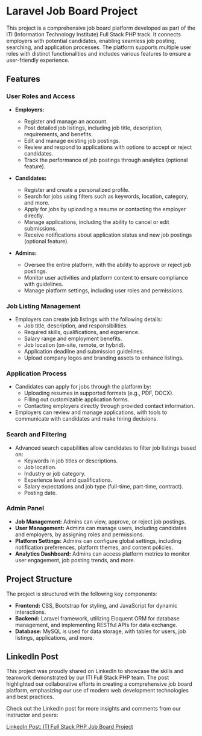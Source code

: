 
# Laravel Job Board Project

This project is a comprehensive job board platform developed as part of the ITI (Information Technology Institute) Full Stack PHP track. It connects employers with potential candidates, enabling seamless job posting, searching, and application processes. The platform supports multiple user roles with distinct functionalities and includes various features to ensure a user-friendly experience.

## Features

### User Roles and Access

- **Employers:**
  - Register and manage an account.
  - Post detailed job listings, including job title, description, requirements, and benefits.
  - Edit and manage existing job postings.
  - Review and respond to applications with options to accept or reject candidates.
  - Track the performance of job postings through analytics (optional feature).

- **Candidates:**
  - Register and create a personalized profile.
  - Search for jobs using filters such as keywords, location, category, and more.
  - Apply for jobs by uploading a resume or contacting the employer directly.
  - Manage applications, including the ability to cancel or edit submissions.
  - Receive notifications about application status and new job postings (optional feature).

- **Admins:**
  - Oversee the entire platform, with the ability to approve or reject job postings.
  - Monitor user activities and platform content to ensure compliance with guidelines.
  - Manage platform settings, including user roles and permissions.

### Job Listing Management

- Employers can create job listings with the following details:
  - Job title, description, and responsibilities.
  - Required skills, qualifications, and experience.
  - Salary range and employment benefits.
  - Job location (on-site, remote, or hybrid).
  - Application deadline and submission guidelines.
  - Upload company logos and branding assets to enhance listings.

### Application Process

- Candidates can apply for jobs through the platform by:
  - Uploading resumes in supported formats (e.g., PDF, DOCX).
  - Filling out customizable application forms.
  - Contacting employers directly through provided contact information.
- Employers can review and manage applications, with tools to communicate with candidates and make hiring decisions.

### Search and Filtering

- Advanced search capabilities allow candidates to filter job listings based on:
  - Keywords in job titles or descriptions.
  - Job location.
  - Industry or job category.
  - Experience level and qualifications.
  - Salary expectations and job type (full-time, part-time, contract).
  - Posting date.

### Admin Panel

- **Job Management:** Admins can view, approve, or reject job postings.
- **User Management:** Admins can manage users, including candidates and employers, by assigning roles and permissions.
- **Platform Settings:** Admins can configure global settings, including notification preferences, platform themes, and content policies.
- **Analytics Dashboard:** Admins can access platform metrics to monitor user engagement, job posting trends, and more.


## Project Structure

The project is structured with the following key components:

- **Frontend:** CSS, Bootstrap for styling, and JavaScript for dynamic interactions.
- **Backend:** Laravel framework, utilizing Eloquent ORM for database management, and implementing RESTful APIs for data exchange.
- **Database:** MySQL is used for data storage, with tables for users, job listings, applications, and more.

## LinkedIn Post

This project was proudly shared on LinkedIn to showcase the skills and teamwork demonstrated by our ITI Full Stack PHP team. The post highlighted our collaborative efforts in creating a comprehensive job board platform, emphasizing our use of modern web development technologies and best practices.

Check out the LinkedIn post for more insights and comments from our instructor and peers:

[LinkedIn Post: ITI Full Stack PHP Job Board Project](https://www.linkedin.com/posts/noha-sobhy_webdevelopment-laravel-php-activity-7234596079445409793-VkYV?utm_source=share&utm_medium=member_ios)
